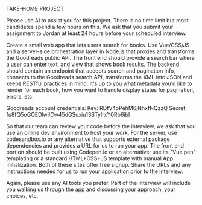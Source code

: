 TAKE-HOME PROJECT

Please use AI to assist you for this project. There is no time limit but most candidates spend a few hours on this. We ask that you submit your assignment to Jordan at least 24 hours before your scheduled interview.

Create a small web app that lets users search for books. Use Vue/CSS/JS and a server-side orchestration layer in Node.js that proxies and transforms the Goodreads public API. The front end should provide a search bar where a user can enter text, and view that shows book results. The backend should contain an endpoint that accepts search and pagination info, connects to the Goodreads search API, transforms the XML into JSON and keeps RESTful practices in mind. It's up to you what metadata you'd like to render for each book, how you want to handle display states for pagination, errors, etc.

Goodreads account credentials:
Key: RDfV4oPehM6jNhxfNQzzQ
Secret: fu8fQ5oGQEDlwiICw45dGSuxiu13STyIrxY0Rb6ibI

So that our team can review your code before the interview, we ask that you use an online dev environment to host your work. For the server, use codesandbox.io or any alternative that supports external package dependencies and provides a URL for us to run your app. The front end portion should be built using Codepen.io or an alternative; use its "Vue pen" templating or a standard HTML+CSS+JS template with manual App initialization. Both of these sites offer free signup. Share the URLs and any instructions needed for us to run your application prior to the interview.

Again, please use any AI tools you prefer. Part of the interview will include you walking us through the app and discussing your approach, your choices, etc.
